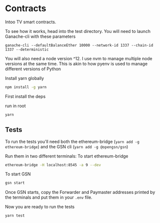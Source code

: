 # Contracts

Intoo TV smart contracts.

To see how it works, head into the test directory. You will need to launch Ganache-cli with these parameters

```
ganache-cli --defaultBalanceEther 10000 --network-id 1337 --chain-id 1337 --deterministic
```

You will also need a node version ^12. I use nvm to manage multiple node versions at the same time. This is akin to how pyenv is used to manage different versions of Python

Install yarn globally

```bash
npm install -g yarn
```

First install the deps

run in root

```bash
yarn
```

## Tests

To run the tests you'll need both the ethereum-bridge (`yarn add -g ethereum-bridge`) and the GSN cli (`yarn add -g @opengsn/gsn`)

Run them in two different terminals:
To start ethereum-bridge

```bash
ethereum-bridge -H localhost:8545 -a 9 --dev
```

To start GSN

```bash
gsn start
```

Once GSN starts, copy the Forwarder and Paymaster addresses printed by the terminals and put them in your `.env` file.

Now you are ready to run the tests

```bash
yarn test
```
